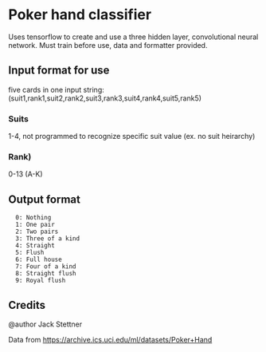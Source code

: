 # Poker hand classifier
Uses tensorflow to create and use a three hidden layer, convolutional neural network. Must train before use, data and formatter provided.

## Input format for use
five cards in one input string: (suit1,rank1,suit2,rank2,suit3,rank3,suit4,rank4,suit5,rank5)

### Suits
1-4, not programmed to recognize specific suit value (ex. no suit heirarchy)

### Rank)
0-13 (A-K)

## Output format
      0: Nothing
      1: One pair
      2: Two pairs
      3: Three of a kind
      4: Straight
      5: Flush
      6: Full house
      7: Four of a kind
      8: Straight flush
      9: Royal flush
      
## Credits
@author Jack Stettner

Data from https://archive.ics.uci.edu/ml/datasets/Poker+Hand
